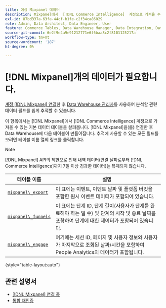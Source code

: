 ```yaml
---
title: 예상 Mixpanel 데이터
description: Mixpanel에서  [!DNL Commerce Intelligence]  계정으로 가져올 수 있는 기본 데이터 테이블을 살펴봅니다.
exl-id: 87bd337a-63fa-44cf-b1fe-c2f34ca86029
role: Admin, Data Architect, Data Engineer, User
feature: Commerce Tables, Data Warehouse Manager, Data Integration, Data Import/Export
source-git-commit: 6e2f9e4a9e91212771e6f6baa8c2f8101125217a
workflow-type: tm+mt
source-wordcount: '187'
ht-degree: 0%

---
```


# [!DNL Mixpanel]개의 데이터가 필요합니다.

[계정 [!DNL Mixpanel] 연결](../integrations/mixpanel.md)한 후 [Data Warehouse 관리자](../../../data-analyst/data-warehouse-mgr/tour-dwm.md)를 사용하여 분석할 관련 데이터 필드를 쉽게 추적할 수 있습니다.

이 항목에서는 [!DNL Mixpanel]에서 [!DNL Commerce Intelligence] 계정으로 가져올 수 있는 기본 데이터 테이블을 살펴봅니다. [!DNL Mixpanel]을(를) 연결한 후 Data Warehouse에 다음 테이블이 만들어집니다. 추적에 사용할 수 있는 모든 필드를 보려면 테이블 이름 열의 링크를 클릭합니다.

>[!NOTE]
>
>[!DNL Mixpanel] API의 제한으로 인해 내역 데이터(연결 날짜로부터 [!DNL Commerce Intelligence]까지 7일 이상 경과한 데이터)는 복제되지 않습니다.

| **테이블 이름** | **설명** |
|-----|-----|
| [`mixpanel\_export`](https://developer.mixpanel.com/reference/raw-data-export-api#datafeed) | 이 표에는 이벤트, 이벤트 날짜 및 플랫폼 버킷을 포함한 원시 이벤트 데이터가 포함되어 있습니다. |
| [`mixpanel\_funnels`](https://developer.mixpanel.com/reference/raw-data-export-api#funnels-default) | 이 표에는 단계 ID, 단계 길이(사용자가 단계를 완료해야 하는 일 수) 및 단계의 시작 및 종료 날짜를 포함하여 단계에 대한 데이터가 포함되어 있습니다. |
| [`mixpanel\_engage`](https://developer.mixpanel.com/reference/raw-data-export-api#engage-default) | 여기에는 세션 ID, 페이지 및 사용자 정보와 사용자가 마지막으로 조회된 날짜/시간을 포함하여 People Analytics의 데이터가 포함됩니다. |

{style="table-layout:auto"}

## 관련 설명서

* [ [!DNL Mixpanel] 연결 중](../integrations/mixpanel.md)
* [통합 재인증](https://experienceleague.adobe.com/docs/commerce-knowledge-base/kb/how-to/mbi-reauthenticating-integrations.html)

